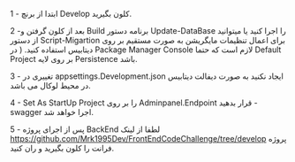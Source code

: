 1 - ابتدا از برنچ Develop کلون بگیرید.

2 -بعد از کلون گرفتن و Build برنامه  دستور Update-DataBase را اجرا کنید یا میتوانید از دستور Script-Migartion برای اعمال تنظیمات مایگریشن به صورت مستقیم بر روی دیتابیس استفاده کنید. ( در Package Manager Console لازم است که حتما Default Project بر روی لایه Persistence باشد.

3 - تغییری در appsettings.Development.json ایجاد نکنید به صورت دیفالت دیتابیس در محیط لوکال می باشد.

4 - Set As StartUp Project را بر روی Adminpanel.Endpoint قرار بدهید - swagger اجرا خواهد شد.

  5 - پس از اجرای پروژه BackEnd لطفا از لینک https://github.com/Mrk1995Dev/FrontEndCodeChallenge/tree/develop پروژه فرانت را کلون بگیرید و ران کنید.

